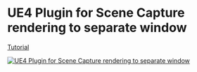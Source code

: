 # UE4 Plugin for Scene Capture rendering to separate window

[Tutorial](https://geodesic.tech/ue4-plugin-for-scene-capture-rendering-to-separate-window/)

[![UE4 Plugin for Scene Capture rendering to separate window](https://user-images.githubusercontent.com/6189196/53569672-039f0680-3b65-11e9-98c2-395a4d47af64.PNG)](https://www.youtube.com/watch?v=8tyCK89ceMM)
